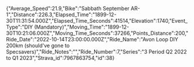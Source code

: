 {"Average_Speed":21.9,"Bike":"Sabbath September AR-1","Distance":226.3,"Elapsed_Time":"1899-12-30T11:31:54.000Z","Elapsed_Time_Seconds":41514,"Elevation":1740,"Event_Type":"DIY (Mandatory)","Moving_Time":"1899-12-30T10:21:06.000Z","Moving_Time_Seconds":37266,"Points_Distance":200,"Ride_Date":"2022-10-14T23:00:00.000Z","Ride_Name":"Avon Loop DIY 200km (should've gone to Specsavers)","Ride_Notes":"","Ride_Number":7,"Series":"3 Period Q2 2022 to Q1 2023","Strava_id":7967863754,"id":38}